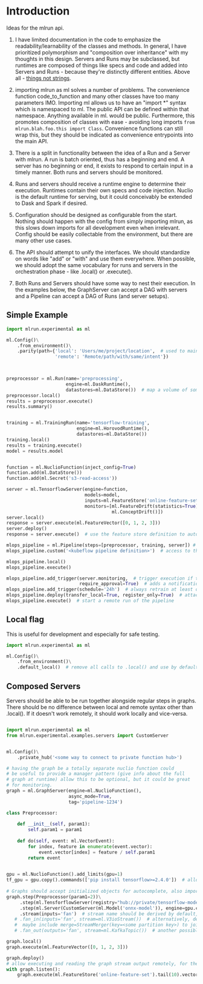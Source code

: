 # Introduction
Ideas for the mlrun api. 

1. I have limited documentation in the code to emphasize the readability/learnability of the classes and methods. In general, I have prioritized polymorphism and "composition over inheritance" with my thoughts in this design. Servers and Runs may be subclassed, but runtimes are composed of things like specs and code and added into Servers and Runs - because they're distinctly different entities. Above all - [things not strings](https://blog.google/products/search/introducing-knowledge-graph-things-not/).

1. importing mlrun as ml solves a number of problems. The convenience function code_to_function and many other classes have too many parameters IMO. Importing ml allows us to have an "import *" syntax which is namespaced to ml. The public API can be defined within that namespace. Anything available in ml.<class or function> would be public. Furthermore, this promotes composition of classes with ease - avoiding long imports `from mlrun.blah.foo.this import Class`. Convenience functions can still wrap this, but they should be indicated as convenience entrypoints into the main API.

1. There is a split in functionality between the idea of a Run and a Server with mlrun. A run is batch oriented, thus has a beginning and end. A server has no beginning or end, it exists to respond to certain input in a timely manner. Both runs and servers should be monitored. 
   
1. Runs and servers should receive a runtime engine to determine their execution. Runtimes contain their own specs and code injection. Nuclio is the default runtime for serving, but it could conceivably be extended to Dask and Spark if desired.
   
1. Configuration should be designed as configurable from the start. Nothing should happen with the config from simply importing mlrun, as this slows down imports for all development even when irrelevant. Config should be easily collectable from the environment, but there are many other use cases.
   
1. The API should attempt to unify the interfaces. We should standardize on words like "add" or "with" and use them everywhere. When possible, we should adopt the same vocabulary for runs and servers in the orchestration phase - like .local() or .execute(). 

1. Both Runs and Servers should have some way to nest their execution. In the examples below, the GraphServer can accept a DAG with servers and a Pipeline can accept a DAG of Runs (and server setups). 

## Simple Example
```python
import mlrun.experimental as ml

ml.Config()\
    .from_environment()\
    .parity(path={'local': 'Users/me/project/location',  # used to maintain a local / remote mapping with path as an option
                  'remote': 'Remote/path/with/same/intent'})
    


preprocessor = ml.Run(name='preprocessing',
                      engine=ml.DaskRuntime(),
                      datastores=ml.DataStore())  # map a volume of some sort into the Run, use parity
preprocessor.local()
results = preprocessor.execute()
results.summary()


training = ml.TrainingRun(name='tensorflow-training',
                          engine=ml.HorovodRuntime(),
                          datastores=ml.DataStore())
training.local()
results = training.execute()
model = results.model


function = ml.NuclioFunction(inject_config=True)
function.add(ml.DataStore())
function.add(ml.Secret('s3-read-access'))

server = ml.TensorflowServer(engine=function,
                             models=model,
                             inputs=ml.FeatureStore('online-feature-set').vector(),  # automatically register trigger with this
                             monitors=[ml.FeatureDrift(statistics=True),  # use the model training statistics to measure drift
                                       ml.ConceptDrift()])
server.local()
response = server.execute(ml.FeatureVector([0, 1, 2, 3]))
server.deploy()
response = server.execute()  # use the feature store definition to automatically call on most recent record

mlops_pipeline = ml.Pipeline(steps=[preprocessor, training, server]) # chained linear steps, don't assign to use below 
mlops_pipeline.custom('<kubeflow pipeline definition>')  # access to the underlying kfp for direct implementation

mlops_pipeline.local()
mlops_pipeline.execute()

mlops_pipeline.add_trigger(server.monitoring,  # trigger execution if the model server monitor sets off an alarm
                           require_approval=True)  # adds a notification and approval hook
mlops_pipeline.add_trigger(schedule='24h')  # always retrain at least once a day
mlops_pipeline.deploy(transfer_local=True, register_only=True)  # attach the pipeline to an mlrun server, add local results / artifacts to remote db, only build and register (don't run)
mlops_pipeline.execute()  # start a remote run of the pipeline

```

## Local flag

This is useful for development and especially for safe testing.

```python
import mlrun.experimental as ml

ml.Config()\
    .from_environment()\
    .default_local()  # remove all calls to .local() and use by default

```

## Composed Servers

Servers should be able to be run together alongside regular steps in graphs. There should be no difference between local and remote syntax other than .local(). If it doesn't work remotely, it should work locally and vice-versa.

```python

import mlrun.experimental as ml
from mlrun.experimental.examples.servers import CustomServer


ml.Config()\
    .private_hub('<some way to connect to private function hub>')

# having the graph be a totally separate nuclio function could
# be useful to provide a manager pattern (give info about the full 
# graph at runtime) allow this to be optional, but it could be great
# for monitoring.
graph = ml.GraphServer(engine=ml.NuclioFunction(),  
                       async_mode=True,                
                       tag='pipeline-1234') 

class Preprocessor:
    
    def __init__(self, param1):
        self.param1 = param1
        
    def do(self, event: ml.VectorEvent):
        for index, feature in enumerate(event.vector):
            event.vector[index] = feature / self.param1
        return event

        
gpu = ml.NuclioFunction().add_limits(gpu=1)
tf_gpu = gpu.copy().commands(['pip install tensorflow>=2.4.0'])  # allow overriding the registry config
        
# Graphs should accept initialized objects for autocomplete, also imports should "just work"
graph.step(Preprocessor(param1=2))\
     .step(ml.TensforflowServer(registry="hub://private/tensorflow-model-server", engine=tf_gpu), group='fan')\
     .step(ml.Server(CustomServer(ml.Model('onnx-model')), engine=gpu.copy()), group='fan')\
     .stream(inputs='fan')  # stream name should be derived by default, allow a name parameter
   # .fan_in(inputs='fan', stream=ml.V3ioStream())  # alternatively, define a method that automatically generates the stream
   #  maybe include merge=StreamMerger(key=<some partition key>) to join streams in fan_in method      
   # .fan_out(outputs='fan', stream=ml.KafkaTopic())  # another possible option which could emit messages out to multiple consumers

graph.local()
graph.execute(ml.FeatureVector([0, 1, 2, 3]))

graph.deploy()
# allow executing and reading the graph stream output remotely, for the most recent 10 messages
with graph.listen():
    graph.execute(ml.FeatureStore('online-feature-set').tail(10).vector())

```